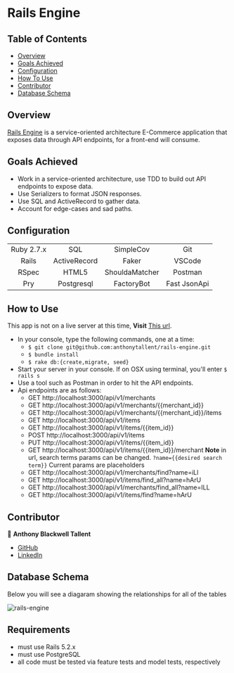 # Rails Engine 

## Table of Contents 
- [Overview](#overview)
- [Goals Achieved](#goals-achieved)
- [Configuration](#configuration)
- [How To Use](#how-to-use)
- [Contributor](#contributor)
- [Database Schema](#database-schema)


## Overview
[Rails Engine](https://github.com/aedanjames/rails-engine) is a service-oriented architecture E-Commerce application that exposes data through API endpoints, for a front-end will consume. 

## Goals Achieved    
* Work in a service-oriented architecture, use TDD to build out API endpoints to expose data. 
* Use Serializers to format JSON responses.
* Use SQL and ActiveRecord to gather data.
* Account for edge-cases and sad paths.

## Configuration 
|             |               |               |               |
|   :----:    |    :----:     |    :----:     |    :----:     |
| Ruby 2.7.x  | SQL           | SimpleCov     | Git           |
| Rails       | ActiveRecord  | Faker         | VSCode        |
| RSpec       | HTML5         | ShouldaMatcher| Postman       |
| Pry         | Postgresql    | FactoryBot    | Fast JsonApi  |

## How to Use 
This app is not on a live server at this time, 
**Visit** [This url](https://github.com/anthonytallent/rails-engine).
- In your console, type the following commands, one at a time: 
  - `$ git clone git@github.com:anthonytallent/rails-engine.git`
  - `$ bundle install`
  - `$ rake db:{create,migrate, seed}`
- Start your server in your console. If on OSX using terminal, you'll enter `$ rails s`
- Use a tool such as Postman in order to hit the API endpoints. 
- Api endpoints are as follows: 
  - GET http://localhost:3000/api/v1/merchants
  - GET http://localhost:3000/api/v1/merchants/{{merchant_id}}
  - GET http://localhost:3000/api/v1/merchants/{{merchant_id}}/items
  - GET http://localhost:3000/api/v1/items
  - GET http://localhost:3000/api/v1/items/{{item_id}}
  - POST http://localhost:3000/api/v1/items
  - PUT http://localhost:3000/api/v1/items/{{item_id}}
  - GET http://localhost:3000/api/v1/items/{{item_id}}/merchant
  **Note** in url, search terms params can be changed. `?name={{desired search term}}` Current params are placeholders
  - GET http://localhost:3000/api/v1/merchants/find?name=iLl 
  - GET http://localhost:3000/api/v1/items/find_all?name=hArU 
  - GET http://localhost:3000/api/v1/merchants/find_all?name=ILL
  - GET http://localhost:3000/api/v1/items/find?name=hArU


## Contributor
:bust_in_silhouette: **Anthony Blackwell Tallent** 
- [GitHub](https://github.com/anthonytallent)
- [LinkedIn](https://www.linkedin.com/in/anthony-blackwell-tallent-b36916255/)

## Database Schema
Below you will see a diagaram showing the relationships for all of the tables

![rails-engine](https://user-images.githubusercontent.com/60626984/102558905-c71b0280-408b-11eb-9252-b1816d72f428.png)

## Requirements
- must use Rails 5.2.x
- must use PostgreSQL
- all code must be tested via feature tests and model tests, respectively
